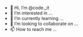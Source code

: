 - 👋 Hi, I’m @code._it
- 👀 I’m interested in ...
- 🌱 I’m currently learning ...
- 💞️ I’m looking to collaborate on ...
- 📫 How to reach me ...

<!---
code._it/0code._it is a ✨ special ✨ repository because its `README.md` (this file) appears on your GitHub profile.
You can click the Preview link to take a look at your changes.
--->
